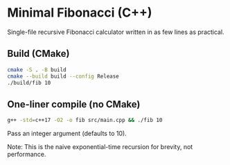 # Minimal Fibonacci (C++)

Single-file recursive Fibonacci calculator written in as few lines as practical.

## Build (CMake)

```bash
cmake -S . -B build
cmake --build build --config Release
./build/fib 10
```

## One-liner compile (no CMake)

```bash
g++ -std=c++17 -O2 -o fib src/main.cpp && ./fib 10
```

Pass an integer argument (defaults to 10).

Note: This is the naive exponential-time recursion for brevity, not performance.
